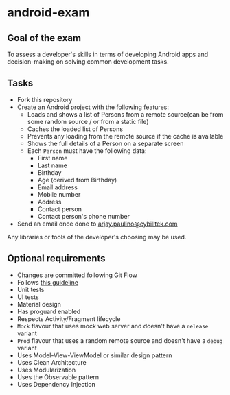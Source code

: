 # android-exam

## Goal of the exam ##
To assess a developer's skills in terms of developing Android apps and decision-making on solving common development tasks.

## Tasks ##

- Fork this repository
- Create an Android project with the following features:
    - Loads and shows a list of Persons from a remote source(can be from some random source / or from a static file)
    - Caches the loaded list of Persons
    - Prevents any loading from the remote source if the cache is available
    - Shows the full details of a Person on a separate screen
    - Each `Person` must have the following data:
        - First name
        - Last name
        - Birthday
        - Age (derived from Birthday)
        - Email address
        - Mobile number
        - Address
        - Contact person
        - Contact person's phone number
- Send an email once done to arjay.paulino@cybilltek.com

Any libraries or tools of the developer's choosing may be used.

## Optional requirements ##

- Changes are committed following Git Flow
- Follows [this guideline](https://github.com/ribot/android-guidelines)
- Unit tests
- UI tests
- Material design
- Has proguard enabled
- Respects Activity/Fragment lifecycle
- `Mock` flavour that uses mock web server and doesn't have a `release` variant
- `Prod` flavour that uses a random remote source and doesn't have a `debug` variant
- Uses Model-View-ViewModel or similar design pattern
- Uses Clean Architecture
- Uses Modularization
- Uses the Observable pattern
- Uses Dependency Injection
